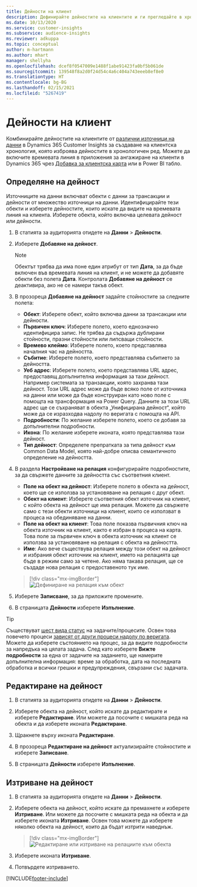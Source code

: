 ```yaml
---
title: Дейности на клиент
description: Дефинирайте дейностите на клиентите и ги прегледайте в хронологията на клиентите.
ms.date: 10/13/2020
ms.service: customer-insights
ms.subservice: audience-insights
ms.reviewer: adkuppa
ms.topic: conceptual
author: m-hartmann
ms.author: mhart
manager: shellyha
ms.openlocfilehash: dcef8f0547009e1488f1abe91423fa0bf5b061de
ms.sourcegitcommit: 139548f8a2d0f24d54c4a6c404a743eeeb8ef8e0
ms.translationtype: HT
ms.contentlocale: bg-BG
ms.lasthandoff: 02/15/2021
ms.locfileid: "5267419"
---
```

# <a name="customer-activities"></a>Дейности на клиент

Комбинирайте дейностите на клиентите от [различни източници на данни](data-sources.md) в Dynamics 365 Customer Insights за създаване на клиентска хронология, която изброява дейностите в хронологичен ред. Можете да включите времевата линия в приложения за ангажиране на клиенти в Dynamics 365 чрез [Добавка за клиентска карта](customer-card-add-in.md) или в Power BI табло.

## <a name="define-an-activity"></a>Определяне на дейност

Източниците на данни включват обекти с данни за трансакции и дейности от множество източници на данни. Идентифицирайте тези обекти и изберете дейностите, които искате да видите на времевата линия на клиента. Изберете обекта, който включва целевата дейност или дейности.

1. В статията за аудиторията отидете на **Данни** > **Дейности**.

1. Изберете **Добавяне на дейност**.

   > [!NOTE]
   > Обектът трябва да има поне един атрибут от тип **Дата**, за да бъде включен във времевата линия на клиент, и не можете да добавяте обекти без полета **Дата**. Контролата **Добавяне на дейност** се деактивира, ако не се намери такъв обект.

1. В прозореца **Добавяне на дейност** задайте стойностите за следните полета:

   - **Обект**: Изберете обект, който включва данни за трансакции или дейности.
   - **Първичен ключ**: Изберете полето, което еднозначно идентифицира запис. Не трябва да съдържа дублирани стойности, празни стойности или липсващи стойности.
   - **Времево клеймо**: Изберете полето, което представлява началния час на дейността.
   - **Събитие**: Изберете полето, което представлява събитието за дейността.
   - **Уеб адрес**: Изберете полето, което представлява URL адрес, предоставящ допълнителна информация за тази дейност. Например системата за транзакции, която захранва тази дейност. Този URL адрес може да бъде всяко поле от източника на данни или може да бъде конструиран като ново поле с помощта на трансформация на Power Query. Данните за този URL адрес ще се съхраняват в обекта „Унифицирана дейност“, който може да се изразходва надолу по веригата с помощта на API.
   - **Подробности**: По желание изберете полето, което се добавя за допълнителни подробности.
   - **Икона**: По желание изберете иконата, която представлява тази дейност.
   - **Тип дейност**: Определете препратката за типа дейност към Common Data Model, която най-добре описва семантичното определение на дейността.

1. В раздела **Настройване на релация** конфигурирайте подробностите, за да свържете данните за дейността със съответния клиент.

    - **Поле на обект на дейност**: Изберете полето в обекта на дейност, което ще се използва за установяване на релация с друг обект.
    - **Обект на клиент**: Изберете съответния обект източник на клиент, с който обекта на дейност ще има релация. Можете да свържете само с тези обекти източници на клиент, които се използват в процеса на обединяване на данни.
    - **Поле на обект на клиент**: Това поле показва първичния ключ на обекта източник на клиент, както е избран в процеса на карта. Това поле за първичен ключ в обекта източник на клиент се използва за установяване на релация с обекта на дейността.
    - **Име**: Ако вече съществува релация между този обект на дейност и избрания обект източник на клиент, името на релацията ще бъде в режим само за четене. Ако няма такава релация, ще се създаде нова релация с предоставеното тук име.
   
   > [!div class="mx-imgBorder"]
   > ![Дефиниране на релация към обект](media/activities-entities-define.png "Дефиниране на релация към обект")

1. Изберете **Записване**, за да приложите промените.

1. В страницата **Дейности** изберете **Изпълнение**.

> [!TIP]
> Съществуват [шест вида статус](system.md#status-types) на задачите/процесите. Освен това повечето процеси [зависят от други процеси надолу по веригата](system.md#refresh-policies). Можете да изберете състоянието на процес, за да видите подробности за напредъка на цялата задача. След като изберете **Вижте подробности** за една от задачите на заданието, ще намерите допълнителна информация: време за обработка, дата на последната обработка и всички грешки и предупреждения, свързани със задачата.

## <a name="edit-an-activity"></a>Редактиране на дейност

1. В статията за аудиторията отидете на **Данни** > **Дейности**.

2. Изберете обекта на дейност, който искате да редактирате и изберете **Редактиране**. Или можете да посочите с мишката реда на обекта и да изберете иконата **Редактиране**.

3. Щракнете върху иконата **Редактиране**.

4. В прозореца **Редактиране на дейност** актуализирайте стойностите и изберете **Записване**.

5. В страницата **Дейности** изберете **Изпълнение**.

## <a name="delete-an-activity"></a>Изтриване на дейност

1. В статията за аудиторията отидете на **Данни** > **Дейности**.

2. Изберете обекта на дейност, който искате да премахнете и изберете **Изтриване**. Или можете да посочите с мишката реда на обекта и да изберете иконата **Изтриване**. Освен това можете да изберете няколко обекта на дейност, които да бъдат изтрити наведнъж.
   > [!div class="mx-imgBorder"]
   > ![Редактиране или изтриване на релациите към обекта](media/activities-entities-edit-delete.png "Редактиране или изтриване на релациите към обекта")

3. Изберете иконата **Изтриване**.

4. Потвърдете изтриването.


[!INCLUDE[footer-include](../includes/footer-banner.md)]